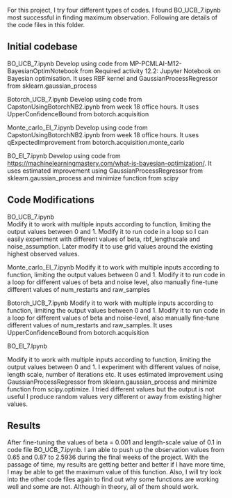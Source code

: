 For this project, I try four different types of codes. I found BO_UCB_7.ipynb most successful in finding maximum observation. Following are details of the code files in this folder. 
 

## Initial codebase 

BO_UCB_7.ipynb Develop using code from MP-PCMLAI-M12-BayesianOptimNotebook from Required activity 12.2: Jupyter Notebook on Bayesian optimisation. It uses RBF kernel and GaussianProcessRegressor from sklearn.gaussian_process 

Botorch_UCB_7.ipynb  Develop using code from CapstonUsingBotorchNB2.ipynb from week 18 office hours. It uses UpperConfidenceBound from botorch.acquisition 

Monte_carlo_EI_7.ipynb Develop using code from CapstonUsingBotorchNB2.ipynb from week 18 office hours. It uses  qExpectedImprovement from botorch.acquisition.monte_carlo 

BO_EI_7.ipynb Develop using code from https://machinelearningmastery.com/what-is-bayesian-optimization/. It uses estimated improvement using GaussianProcessRegressor from sklearn.gaussian_process and minimize function from scipy 

 

## Code Modifications 

BO_UCB_7.ipynb  
Modify it to work with multiple inputs according to function, limiting the output values between 0 and 1. Modify it to run code in a loop so I can easily experiment with different values of beta, rbf_lengthscale and noise_assumption.  Later modify it to use grid values around the existing highest observed values. 

Monte_carlo_EI_7.ipynb 
Modify it to work with multiple inputs according to function, limiting the output values between 0 and 1. Modify it to run code in a loop for different values of beta and noise level, also manually fine-tune different values of num_restarts and raw_samples 

Botorch_UCB_7.ipynb 
Modify it to work with multiple inputs according to function, limiting the output values between 0 and 1. Modify it to run code in a loop for different values of beta and noise-level, also manually fine-tune different values of num_restarts and raw_samples. It uses UpperConfidenceBound from botorch.acquisition 

BO_EI_7.Ipynb 

Modify it to work with multiple inputs according to function, limiting the output values between 0 and 1. I experiment with different values of noise, length scale, number of iterations etc. It uses estimated improvement using GaussianProcessRegressor from sklearn.gaussian_process and minimize function from scipy.optimize. I tried different values but the output is not useful I produce random values very different or away from existing higher values. 
 

 

 

 
## Results 
After fine-tuning the values of beta = 0.001 and length-scale value of 0.1 in code file BO_UCB_7.ipynb. I am able to push up the observation values from 0.65 and 0.87 to 2.5936 during the final weeks of the project. With the passage of time, my results are getting better and better if I have more time, I may be able to get the maximum value of this function. Also, I will try look into the other code files again to find out why some functions are working well and some are not. Although in theory, all of them should work. 
 
